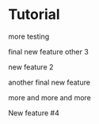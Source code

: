 # Tutorial

more testing

final new feature other 3

new feature 2

another final new feature

more and more and more

New feature #4